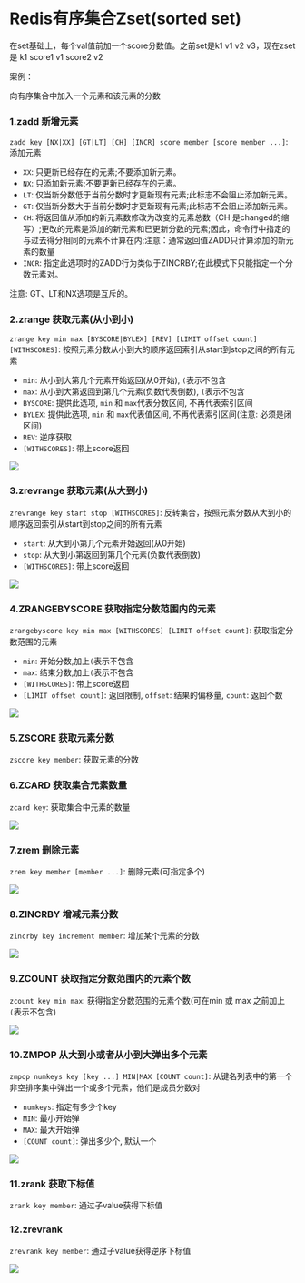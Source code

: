 # Redis有序集合Zset(sorted set)

在set基础上，每个val值前加一个score分数值。之前set是k1 v1 v2 v3，现在zset是 k1 score1 v1 score2 v2

案例：

向有序集合中加入一个元素和该元素的分数

### 1.zadd 新增元素

`zadd key [NX|XX] [GT|LT] [CH] [INCR] score member [score member ...]`: 添加元素

- `XX`: 只更新已经存在的元素;不要添加新元素。
- `NX`: 只添加新元素;不要更新已经存在的元素。
- `LT`: 仅当新分数低于当前分数时才更新现有元素;此标志不会阻止添加新元素。
- `GT`: 仅当新分数大于当前分数时才更新现有元素;此标志不会阻止添加新元素。
- `CH`: 将返回值从添加的新元素数修改为改变的元素总数（CH 是changed的缩写）;更改的元素是添加的新元素和已更新分数的元素;因此，命令行中指定的与过去得分相同的元素不计算在内;注意：通常返回值ZADD只计算添加的新元素的数量
- `INCR`: 指定此选项时的ZADD行为类似于ZINCRBY;在此模式下只能指定一个分数元素对。

注意: GT、LT和NX选项是互斥的。

### 2.zrange 获取元素(从小到小)

`zrange key min max [BYSCORE|BYLEX] [REV] [LIMIT offset count] [WITHSCORES]`: 按照元素分数从小到大的顺序返回索引从start到stop之间的所有元素

- `min`: 从小到大第几个元素开始返回(从0开始), `(`表示不包含
- `max`: 从小到大第返回到第几个元素(负数代表倒数), `(`表示不包含
- `BYSCORE`: 提供此选项, `min` 和 `max`代表分数区间, 不再代表索引区间
- `BYLEX`: 提供此选项, `min` 和 `max`代表值区间, 不再代表索引区间(注意: 必须是闭区间)
- `REV`: 逆序获取
- `[WITHSCORES]`: 带上score返回

![](images/51.zset-zrange.png)

### 3.zrevrange 获取元素(从大到小)

`zrevrange key start stop [WITHSCORES]`: 反转集合，按照元素分数从大到小的顺序返回索引从start到stop之间的所有元素
- `start`: 从大到小第几个元素开始返回(从0开始)
- `stop`: 从大到小第返回到第几个元素(负数代表倒数)
- `[WITHSCORES]`: 带上score返回

![](images/52.zset-zrevrange.png)

### 4.ZRANGEBYSCORE 获取指定分数范围内的元素

`zrangebyscore key min max [WITHSCORES] [LIMIT offset count]`: 获取指定分数范围的元素
- `min`: 开始分数,加上`(`表示不包含
- `max`: 结束分数,加上`(`表示不包含
- `[WITHSCORES]`: 带上score返回
- `[LIMIT offset count]`: 返回限制, `offset`: 结果的偏移量, `count`: 返回个数

![](images/53.zset-zrangebyscore.png)

### 5.ZSCORE 获取元素分数

`zscore key member`: 获取元素的分数

### 6.ZCARD 获取集合元素数量

`zcard key`: 获取集合中元素的数量

![](images/54.zset-zcard.png)

### 7.zrem 删除元素

`zrem key member [member ...]`: 删除元素(可指定多个)

![](images/55.zset-zrem.png)

### 8.ZINCRBY 增减元素分数

`zincrby key increment member`: 增加某个元素的分数

![](images/56.zset-incrby.png)

### 9.ZCOUNT 获取指定分数范围内的元素个数

`zcount key min max`: 获得指定分数范围的元素个数(可在min 或 max 之前加上`(`表示不包含)

![](images/57.zset-zcount.png)

### 10.ZMPOP 从大到小或者从小到大弹出多个元素

`zmpop numkeys key [key ...] MIN|MAX [COUNT count]`: 从键名列表中的第一个非空排序集中弹出一个或多个元素，他们是成员分数对

- `numkeys`: 指定有多少个key
- `MIN`: 最小开始弹
- `MAX`: 最大开始弹
- `[COUNT count]`: 弹出多少个, 默认一个

![](images/58.zset-zmpop.jpg)

### 11.zrank 获取下标值

`zrank key member`: 通过子value获得下标值

### 12.zrevrank

`zrevrank key member`: 通过子value获得逆序下标值

![](images/59.zset-zrank.png)




